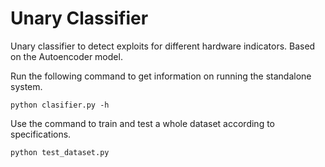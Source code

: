 # Unary Classifier
Unary classifier to detect exploits for different hardware indicators. Based on the Autoencoder model.

Run the following command to get information on running the standalone system.
```
python clasifier.py -h
```

Use the command to train and test a whole dataset according to specifications.
```
python test_dataset.py
```
